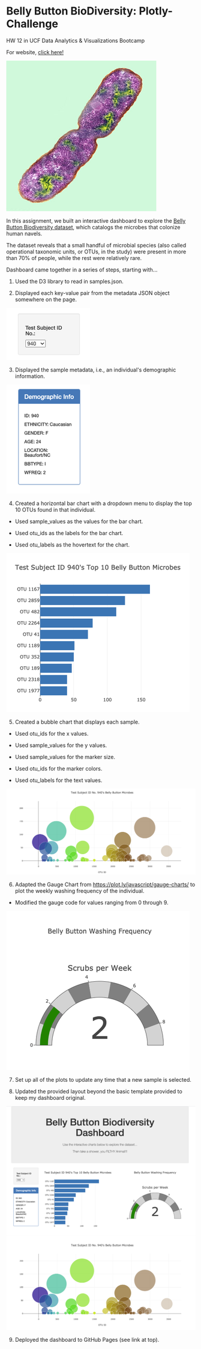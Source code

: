 # Belly Button BioDiversity: Plotly-Challenge
HW 12 in UCF Data Analytics &amp; Visualizations Bootcamp

For website, [click here!](https://sofiaas1.github.io/Plotly-Challenge/)

![bacteria](Images/bacteria.jpg)

In this assignment, we built an interactive dashboard to explore the [Belly Button Biodiversity dataset](http://robdunnlab.com/projects/belly-button-biodiversity/), which catalogs the microbes that colonize human navels.

The dataset reveals that a small handful of microbial species (also called operational taxonomic units, or OTUs, in the study) were present in more than 70% of people, while the rest were relatively rare.

Dashboard came together in a series of steps, starting with...

1. Used the D3 library to read in samples.json.

2. Displayed each key-value pair from the metadata JSON object somewhere on the page.

![id](Images/id.png)

3. Displayed the sample metadata, i.e., an individual's demographic information.

![info](Images/info.png)

4. Created a horizontal bar chart with a dropdown menu to display the top 10 OTUs found in that individual.

* Used sample_values as the values for the bar chart.

* Used otu_ids as the labels for the bar chart.

* Used otu_labels as the hovertext for the chart.

![bar](Images/bar.png)

5. Created a bubble chart that displays each sample.
* Used otu_ids for the x values.

* Used sample_values for the y values.

* Used sample_values for the marker size.

* Used otu_ids for the marker colors.

* Used otu_labels for the text values.

![bubble](Images/bubble.png)

6. Adapted the Gauge Chart from https://plot.ly/javascript/gauge-charts/ to plot the weekly washing frequency of the individual.
* Modified the gauge code for values ranging from 0 through 9.

![gaga](Images/gaga.png)

7. Set up all of the plots to update any time that a new sample is selected.

8. Updated the provided layout beyond the basic template provided to keep my dashboard original.

![mpg1](Images/mpg1.png)
![mpg2](Images/mpg2.png)

9. Deployed the dashboard to GitHub Pages (see link at top).
